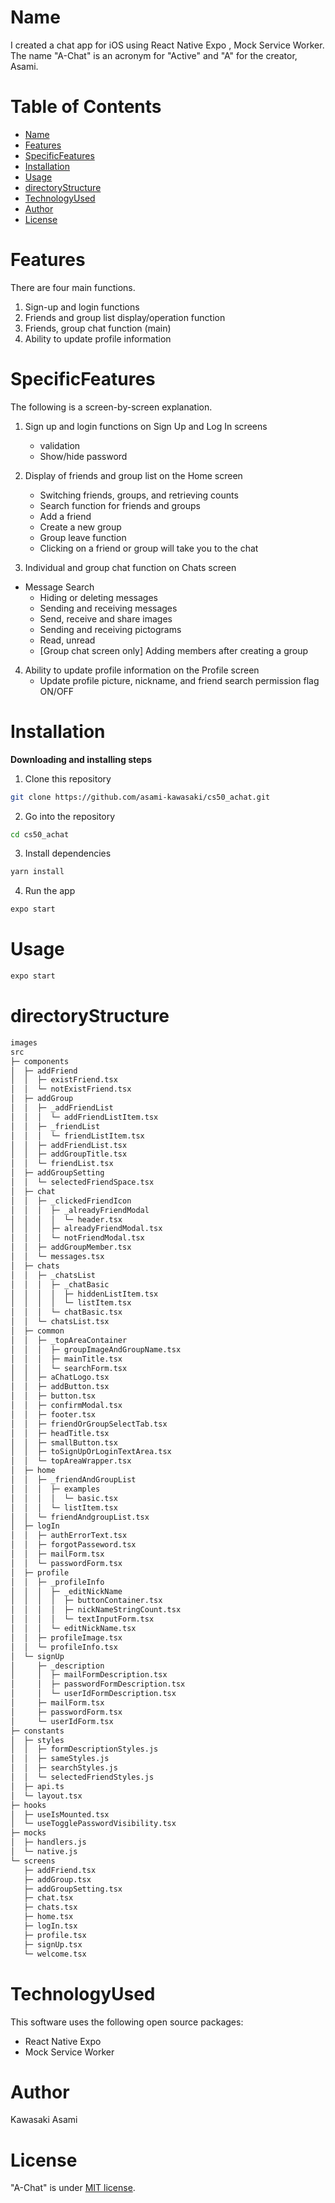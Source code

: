 # Name
I created a chat app for iOS using React Native Expo , Mock Service Worker.
The name "A-Chat" is an acronym for "Active" and "A" for the creator, Asami.

# Table of Contents
- [Name](#Name)
- [Features](#Features)
- [SpecificFeatures](#SpecificFeatures)
- [Installation](#Installation)
- [Usage](#Usage)
- [directoryStructure](#directoryStructure)
- [TechnologyUsed](#TechnologyUsed)
- [Author](#Author)
- [License](#License)

# Features
There are four main functions.
1. Sign-up and login functions
2. Friends and group list display/operation function
3. Friends, group chat function (main)
4. Ability to update profile information

# SpecificFeatures
The following is a screen-by-screen explanation.

1. Sign up and login functions on Sign Up and Log In screens
	- validation
	- Show/hide password

2. Display of friends and group list on the Home screen
	- Switching friends, groups, and retrieving counts
	- Search function for friends and groups
	- Add a friend
	- Create a new group
	- Group leave function
	- Clicking on a friend or group will take you to the chat

3. Individual and group chat function on Chats screen
  - Message Search
	- Hiding or deleting messages
	- Sending and receiving messages
	- Send, receive and share images
	- Sending and receiving pictograms
	- Read, unread
	- [Group chat screen only] Adding members after creating a group

4. Ability to update profile information on the Profile screen
	- Update profile picture, nickname, and friend search permission flag ON/OFF

# Installation
**Downloading and installing steps**
1. Clone this repository
```bash
git clone https://github.com/asami-kawasaki/cs50_achat.git
```

2. Go into the repository
```bash
cd cs50_achat
```

3. Install dependencies
```bash
yarn install
```

4. Run the app
```bash
expo start
```

# Usage
```bash
expo start
```

# directoryStructure
```bash
images
src
├─ components
│  ├─ addFriend
│  │  ├─ existFriend.tsx
│  │  └─ notExistFriend.tsx
│  ├─ addGroup
│  │  ├─ _addFriendList
│  │  │  └─ addFriendListItem.tsx
│  │  ├─ _friendList
│  │  │  └─ friendListItem.tsx
│  │  ├─ addFriendList.tsx
│  │  ├─ addGroupTitle.tsx
│  │  └─ friendList.tsx
│  ├─ addGroupSetting
│  │  └─ selectedFriendSpace.tsx
│  ├─ chat
│  │  ├─ _clickedFriendIcon
│  │  │  ├─ _alreadyFriendModal
│  │  │  │  └─ header.tsx
│  │  │  ├─ alreadyFriendModal.tsx
│  │  │  └─ notFriendModal.tsx
│  │  ├─ addGroupMember.tsx
│  │  └─ messages.tsx
│  ├─ chats
│  │  ├─ _chatsList
│  │  │  ├─ _chatBasic
│  │  │  │  ├─ hiddenListItem.tsx
│  │  │  │  └─ listItem.tsx
│  │  │  └─ chatBasic.tsx
│  │  └─ chatsList.tsx
│  ├─ common
│  │  ├─ _topAreaContainer
│  │  │  ├─ groupImageAndGroupName.tsx
│  │  │  ├─ mainTitle.tsx
│  │  │  └─ searchForm.tsx
│  │  ├─ aChatLogo.tsx
│  │  ├─ addButton.tsx
│  │  ├─ button.tsx
│  │  ├─ confirmModal.tsx
│  │  ├─ footer.tsx
│  │  ├─ friendOrGroupSelectTab.tsx
│  │  ├─ headTitle.tsx
│  │  ├─ smallButton.tsx
│  │  ├─ toSignUpOrLoginTextArea.tsx
│  │  └─ topAreaWrapper.tsx
│  ├─ home
│  │  ├─ _friendAndGroupList
│  │  │  ├─ examples
│  │  │  │  └─ basic.tsx
│  │  │  └─ listItem.tsx
│  │  └─ friendAndgroupList.tsx
│  ├─ logIn
│  │  ├─ authErrorText.tsx
│  │  ├─ forgotPasseword.tsx
│  │  ├─ mailForm.tsx
│  │  └─ passwordForm.tsx
│  ├─ profile
│  │  ├─ _profileInfo
│  │  │  ├─ _editNickName
│  │  │  │  ├─ buttonContainer.tsx
│  │  │  │  ├─ nickNameStringCount.tsx
│  │  │  │  └─ textInputForm.tsx
│  │  │  └─ editNickName.tsx
│  │  ├─ profileImage.tsx
│  │  └─ profileInfo.tsx
│  └─ signUp
│     ├─ _description
│     │  ├─ mailFormDescription.tsx
│     │  ├─ passwordFormDescription.tsx
│     │  └─ userIdFormDescription.tsx
│     ├─ mailForm.tsx
│     ├─ passwordForm.tsx
│     └─ userIdForm.tsx
├─ constants
│  ├─ styles
│  │  ├─ formDescriptionStyles.js
│  │  ├─ sameStyles.js
│  │  ├─ searchStyles.js
│  │  └─ selectedFriendStyles.js
│  ├─ api.ts
│  └─ layout.tsx
├─ hooks
│  ├─ useIsMounted.tsx
│  └─ useTogglePasswordVisibility.tsx
├─ mocks
│  ├─ handlers.js
│  └─ native.js
└─ screens
   ├─ addFriend.tsx
   ├─ addGroup.tsx
   ├─ addGroupSetting.tsx
   ├─ chat.tsx
   ├─ chats.tsx
   ├─ home.tsx
   ├─ logIn.tsx
   ├─ profile.tsx
   ├─ signUp.tsx
   └─ welcome.tsx
```

# TechnologyUsed
This software uses the following open source packages:
- React Native Expo
- Mock Service Worker

# Author
Kawasaki Asami

# License
"A-Chat" is under [MIT license](https://en.wikipedia.org/wiki/MIT_License).
